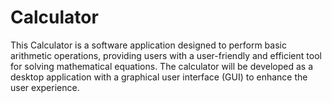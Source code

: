 # Calculator
This Calculator is a software application designed to perform basic arithmetic operations, providing users with a user-friendly and efficient tool for solving mathematical equations. The calculator will be developed as a desktop application with a graphical user interface (GUI) to enhance the user experience.
